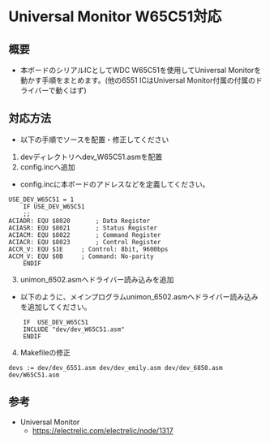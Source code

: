 # Universal Monitor W65C51対応

## 概要
- 本ボードのシリアルICとしてWDC W65C51を使用してUniversal Monitorを動かす手順をまとめます。(他の6551 ICはUniversal Monitor付属の付属のドライバーで動くはず)

## 対応方法
- 以下の手順でソースを配置・修正してください
1. devディレクトリへdev_W65C51.asmを配置
2. config.incへ追加
- config.incに本ボードのアドレスなどを定義してください。
```
USE_DEV_W65C51 = 1
	IF USE_DEV_W65C51
	;;
ACIADR:	EQU	$8020		; Data Register
ACIASR:	EQU	$8021		; Status Register
ACIACM:	EQU	$8022		; Command Register
ACIACR:	EQU	$8023		; Control Register
ACCR_V:	EQU	$1E		; Control: 8bit, 9600bps
ACCM_V:	EQU	$0B		; Command: No-parity
	ENDIF
```
3. unimon_6502.asmへドライバー読み込みを追加
- 以下のように、メインプログラムunimon_6502.asmへドライバー読み込みを追加してください。
```
	IF	USE_DEV_W65C51
	INCLUDE	"dev/dev_W65C51.asm"
	ENDIF
```
4. Makefileの修正
```
devs :=	dev/dev_6551.asm dev/dev_emily.asm dev/dev_6850.asm dev/W65C51.asm
```


## 参考
- Universal Monitor
  - https://electrelic.com/electrelic/node/1317